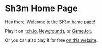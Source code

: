 # Sh3m Home Page
Hey there! Welcome to the Sh3m home page!

Play it on [Itch.io](https://familycomicsstudios.itch.io/sh3m), [Newgrounds](https://www.newgrounds.com/portal/view/915040), or [GameJolt](https://gamejolt.com/games/sh3m/872486).

Or you can also play it for free [on this website](SH3M.html).
